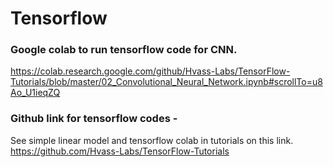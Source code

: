 # Tensorflow 


### Google colab to run tensorflow code for CNN.
https://colab.research.google.com/github/Hvass-Labs/TensorFlow-Tutorials/blob/master/02_Convolutional_Neural_Network.ipynb#scrollTo=u8Ao_U1ieqZQ

### Github link for tensorflow codes - 
See simple linear model and tensorflow colab in tutorials on this link.
https://github.com/Hvass-Labs/TensorFlow-Tutorials
